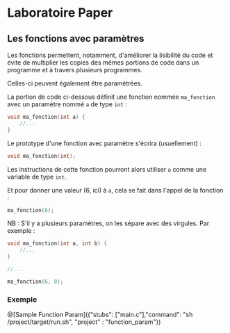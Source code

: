 # Laboratoire Paper

## Les fonctions avec paramètres

Les fonctions permettent, notamment, d'améliorer la lisibilité du code et évite de multiplier les copies des mêmes portions de code dans un programme et à travers plusieurs programmes.

Celles-ci peuvent également être paramétrées.

La portion de code ci-dessous définit une fonction nommée `ma_fonction` avec un paramètre nommé `a` de type `int` :
```C
void ma_fonction(int a) {
    //...
}
```

Le prototype d'une fonction avec paramètre s'écrira (usuellement) :
```C
void ma_fonction(int);
```


Les instructions de cette fonction pourront alors utiliser `a` comme une variable de type `int`.

Et pour donner une valeur (6, ici) à `a`, cela se fait dans l'appel de la fonction :
```C
ma_fonction(6);
```


NB : S'il y a plusieurs paramètres, on les sépare avec des virgules. Par exemple :
```C
void ma_fonction(int a, int b) {
    //...
}

//...

ma_fonction(6, 8);
```


### Exemple

@[Sample Function Param]({"stubs": ["main.c"],"command": "sh /project/target/run.sh", "project" : "function_param"})
